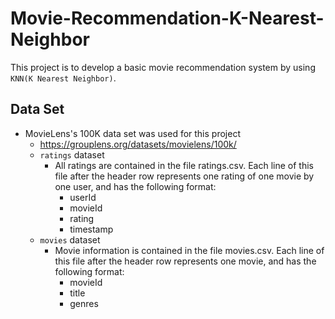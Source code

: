 # Movie-Recommendation-K-Nearest-Neighbor

This project is to develop a basic movie recommendation system by using `KNN(K Nearest Neighbor)`.

## Data Set

-   MovieLens's 100K data set was used for this project
    -   https://grouplens.org/datasets/movielens/100k/
    -   `ratings` dataset
        -   All ratings are contained in the file ratings.csv. Each line of this file after the header row represents one rating of one  movie by one user, and has the following format:
            -   userId
            -   movieId
            -   rating
            -   timestamp
    -   `movies` dataset
        -   Movie information is contained in the file movies.csv. Each line of this file after the header row represents one movie, and has the following format:
            -   movieId
            -   title
            -   genres
        


